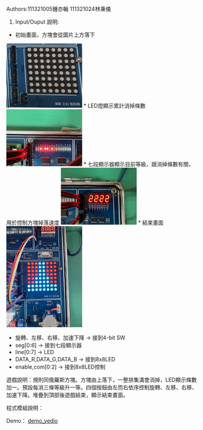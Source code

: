 

Authors:111321005鍾亦翰 111321024林秉儀
1. Input/Ouput 說明:
* 初始畫面，方塊會從圖片上方落下
<img src="images/wahhh" alt="My Image" width="200">
<!-- ![image](images/wahhh) -->
<!--
<div align="center">
	<img src="./images/IMG_4617.jpg" alt="Editor" width="200">
</div>
-->
* LED燈顯示累計消掉條數
<img src="images/IMG_4617.jpg" alt="My Image" width="200">
* 七段顯示器顯示目前等級，跟消掉條數有關，用於控制方塊掉落速度
<img src="images/IMG_4618.jpg" alt="My Image" width="200">
* 結束畫面
<img src="images/IMG_4620.jpg" alt="My Image" width="200">

* 旋轉、左移、右移、加速下降 -> 接到4-bit SW
* seg[0:6] -> 接到七段顯示器
* line[0:7] -> LED
* DATA_R,DATA_G,DATA_B -> 接到8x8LED
* enable,com[0:2] -> 接到8x8LED控制

遊戲說明：規則同俄羅斯方塊。方塊由上落下，一整排集滿會消掉，LED顯示條數加一。預設每消三條等級升一等。四個按鈕由左而右依序控制旋轉、左移、右移、加速下降。堆疊到頂部後遊戲結束，顯示結束畫面。

程式模組說明：

Demo：
[demo_vedio](https://drive.google.com/drive/u/0/mobile/folders/1TPr3l19FWopSZCR4EhKbmnqSqN5vgd-f/1HXuILipmP1iHlS1PABaJcwDVFy2SDqtY?sort=13&direction=a)

